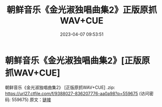 ﻿---
title: 朝鲜音乐《金光淑独唱曲集2》正版原抓WAV+CUE
date: 2023-04-07 09:53:51
categories: 外语音乐
tags: 外语音乐
---
# 朝鲜音乐《金光淑独唱曲集2》[正版原抓WAV+CUE]

朝鲜音乐《金光淑独唱曲集2》 [正版原抓WAV+CUE] .zip: https://url27.ctfile.com/f/9388027-836207776-aa0a98?p=559675
(访问密码: 559675)
原文：[链接](https://blog.sina.com.cn/s/blog_1647c7e76010311c7.html)